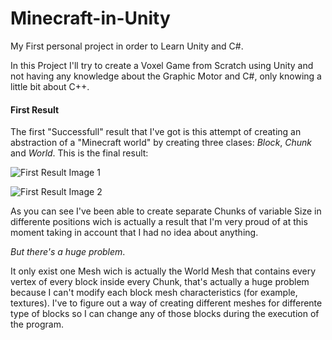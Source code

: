 # Minecraft-in-Unity
My First personal project in order to Learn Unity and C#.

In this Project I'll try to create a Voxel Game from Scratch using Unity and not having any knowledge about the Graphic Motor and C#, only 
knowing a little bit about C++.

#### First Result 

The first "Successfull" result that I've got is this attempt of creating an abstraction of a "Minecraft world" by creating three clases: *Block*, *Chunk* and *World*. This is the final result:

![First Result Image 1](https://imgur.com/E4rXlJ1)

![First Result Image 2](https://imgur.com/C31rLM5)

As you can see I've been able to create separate Chunks of variable Size in differente positions wich is actually a result that I'm very proud of at this moment taking in account that I had no idea about anything.

_But there's a huge problem_. 

It only exist one Mesh wich is actually the World Mesh that contains every vertex of every block inside every Chunk, that's actually a huge problem because I can't modify each block mesh characteristics (for example, textures).
I've to figure out a way of creating different meshes for differente type of blocks so I can change any of those blocks during the execution of the program.




